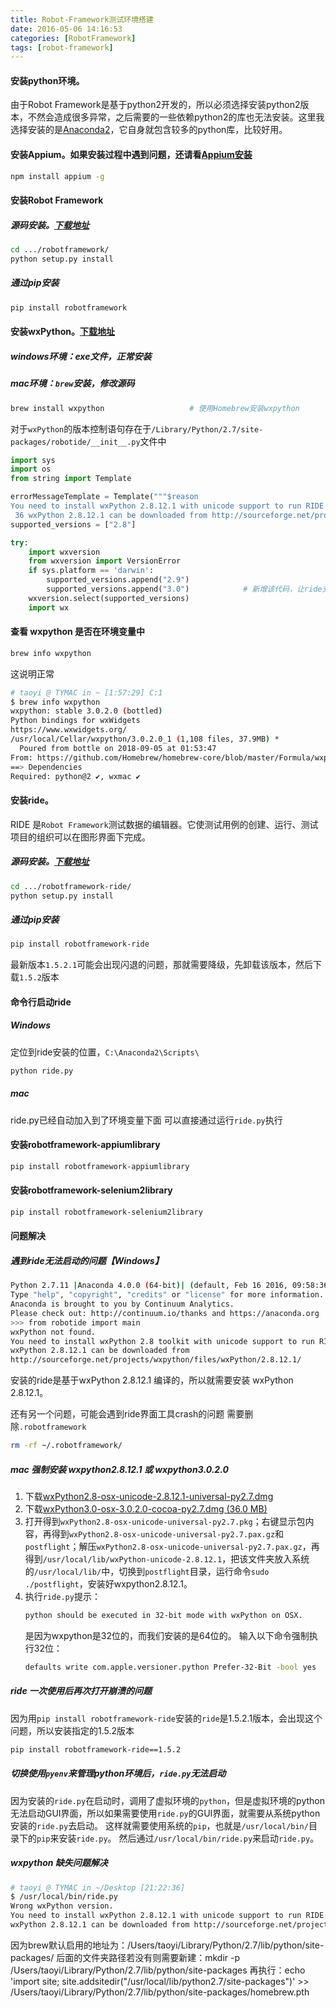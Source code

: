 ```yaml
---
title: Robot-Framework测试环境搭建
date: 2016-05-06 14:16:53
categories: [RobotFramework]
tags: [robot-framework]
---
```


#### 安装python环境。
由于Robot Framework是基于python2开发的，所以必须选择安装python2版本，不然会造成很多异常，之后需要的一些依赖python2的库也无法安装。这里我选择安装的是[Anaconda2](https://www.continuum.io/downloads)，它自身就包含较多的python库，比较好用。

  <!--more-->

#### 安装Appium。如果安装过程中遇到问题，还请看[Appium安装](http://shadow000902.space/2016/03/31/Appium安装/)
```bash
npm install appium -g
```

#### 安装Robot Framework
##### 源码安装。[下载地址](https://pypi.python.org/pypi/robotframework)
```bash
cd .../robotframework/
python setup.py install
```
##### 通过pip安装
```bash
pip install robotframework
```

#### 安装wxPython。[下载地址](http://www.wxpython.org/download.php)
##### windows环境：exe文件，正常安装
##### **mac环境**：``brew``安装，修改源码
```bash
brew install wxpython                   # 使用Homebrew安装wxpython
```
对于``wxPython``的版本控制语句存在于``/Library/Python/2.7/site-packages/robotide/__init__.py``文件中
```python
import sys
import os
from string import Template

errorMessageTemplate = Template("""$reason
You need to install wxPython 2.8.12.1 with unicode support to run RIDE.
 36 wxPython 2.8.12.1 can be downloaded from http://sourceforge.net/projects/wxpython/files/wxPython/2.8.12.1/""")
supported_versions = ["2.8"]

try:
    import wxversion
    from wxversion import VersionError
    if sys.platform == 'darwin':
        supported_versions.append("2.9")
        supported_versions.append("3.0")            # 新增该代码，让ride支持wxpython3.0
    wxversion.select(supported_versions)
    import wx
```

#### 查看 wxpython 是否在环境变量中
```bash
brew info wxpython
```
这说明正常
```bash
# taoyi @ TYMAC in ~ [1:57:29] C:1
$ brew info wxpython
wxpython: stable 3.0.2.0 (bottled)
Python bindings for wxWidgets
https://www.wxwidgets.org/
/usr/local/Cellar/wxpython/3.0.2.0_1 (1,108 files, 37.9MB) *
  Poured from bottle on 2018-09-05 at 01:53:47
From: https://github.com/Homebrew/homebrew-core/blob/master/Formula/wxpython.rb
==> Dependencies
Required: python@2 ✔, wxmac ✔
```


#### 安装ride。
RIDE 是``Robot Framework``测试数据的编辑器。它使测试用例的创建、运行、测试项目的组织可以在图形界面下完成。
##### 源码安装。[下载地址](https://pypi.python.org/pypi/robotframework-ride)
```bash
cd .../robotframework-ride/
python setup.py install
```
##### 通过pip安装
```bash
pip install robotframework-ride
```
最新版本``1.5.2.1``可能会出现闪退的问题，那就需要降级，先卸载该版本，然后下载``1.5.2``版本

#### 命令行启动ride
##### Windows
定位到ride安装的位置，`C:\Anaconda2\Scripts\`
```bash
python ride.py
```
##### mac
ride.py已经自动加入到了环境变量下面
可以直接通过运行``ride.py``执行

#### 安装robotframework-appiumlibrary
```bash
pip install robotframework-appiumlibrary
```

#### 安装robotframework-selenium2library
```bash
pip install robotframework-selenium2library
```

#### 问题解决

##### 遇到ride无法启动的问题【Windows】
```bash
Python 2.7.11 |Anaconda 4.0.0 (64-bit)| (default, Feb 16 2016, 09:58:36) [MSC v.1500 64 bit (AMD64)] on win32
Type "help", "copyright", "credits" or "license" for more information.
Anaconda is brought to you by Continuum Analytics.
Please check out: http://continuum.io/thanks and https://anaconda.org
>>> from robotide import main
wxPython not found.
You need to install wxPython 2.8 toolkit with unicode support to run RIDE.
wxPython 2.8.12.1 can be downloaded from
http://sourceforge.net/projects/wxpython/files/wxPython/2.8.12.1/
```
安装的ride是基于wxPython 2.8.12.1 编译的，所以就需要安装 wxPython 2.8.12.1。

还有另一个问题，可能会遇到ride界面工具crash的问题
需要删除``.robotframework``
```bash
rm -rf ~/.robotframework/
```

##### mac 强制安装 wxpython2.8.12.1 或 wxpython3.0.2.0
1. 下载[wxPython2.8-osx-unicode-2.8.12.1-universal-py2.7.dmg](https://sourceforge.net/projects/wxpython/files/wxPython/2.8.12.1/wxPython2.8-osx-unicode-2.8.12.1-universal-py2.7.dmg/download)
2. 下载[wxPython3.0-osx-3.0.2.0-cocoa-py2.7.dmg (36.0 MB)
](https://nchc.dl.sourceforge.net/project/wxpython/wxPython/3.0.2.0/wxPython3.0-osx-3.0.2.0-cocoa-py2.7.dmg)
3. 打开得到``wxPython2.8-osx-unicode-universal-py2.7.pkg``；右键显示包内容，再得到``wxPython2.8-osx-unicode-universal-py2.7.pax.gz``和``postflight``；解压``wxPython2.8-osx-unicode-universal-py2.7.pax.gz``，再得到``/usr/local/lib/wxPython-unicode-2.8.12.1``，把该文件夹放入系统的``/usr/local/lib/``中，切换到``postflight``目录，运行命令``sudo ./postflight``，安装好wxpython2.8.12.1。
4. 执行``ride.py``提示：
    ```bash
    python should be executed in 32-bit mode with wxPython on OSX.
    ```
    是因为wxpython是32位的，而我们安装的是64位的。
    输入以下命令强制执行32位：
    ```bash
    defaults write com.apple.versioner.python Prefer-32-Bit -bool yes
    ```

##### ride 一次使用后再次打开崩溃的问题
因为用``pip install robotframework-ride``安装的``ride``是1.5.2.1版本，会出现这个问题，所以安装指定的1.5.2版本
```bash
pip install robotframework-ride==1.5.2
```

##### 切换使用``pyenv``来管理python环境后，``ride.py``无法启动
因为安装的``ride.py``在启动时，调用了虚拟环境的``python``，但是虚拟环境的python无法启动GUI界面，所以如果需要使用``ride.py``的GUI界面，就需要从系统python安装的``ride.py``去启动。
这样就需要使用系统的``pip``，也就是``/usr/local/bin/``目录下的``pip``来安装``ride.py``。
然后通过``/usr/local/bin/ride.py``来启动``ride.py``。

##### wxpython 缺失问题解决
```bash
# taoyi @ TYMAC in ~/Desktop [21:22:36]
$ /usr/local/bin/ride.py
Wrong wxPython version.
You need to install wxPython 2.8.12.1 with unicode support to run RIDE.
wxPython 2.8.12.1 can be downloaded from http://sourceforge.net/projects/wxpython/files/wxPython/2.8.12.1/
```

因为brew默认启用的地址为：/Users/taoyi/Library/Python/2.7/lib/python/site-packages/
后面的文件夹路径若没有则需要新建：mkdir -p /Users/taoyi/Library/Python/2.7/lib/python/site-packages
再执行：echo 'import site; site.addsitedir("/usr/local/lib/python2.7/site-packages")' >> /Users/taoyi/Library/Python/2.7/lib/python/site-packages/homebrew.pth